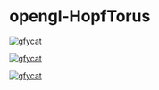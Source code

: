# opengl-HopfTorus

[![gfycat](https://thumbs.gfycat.com/DamagedEminentFunnelweaverspider-size_restricted.gif)](https://gfycat.com/DamagedEminentFunnelweaverspider)

[![gfycat](https://thumbs.gfycat.com/DismalKindAngelfish-size_restricted.gif)](https://gfycat.com/DismalKindAngelfish)

[![gfycat](https://thumbs.gfycat.com/ValidNervousBlackrhino-size_restricted.gif)](https://gfycat.com/ValidNervousBlackrhino)
